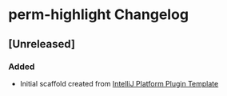 <!-- Keep a Changelog guide -> https://keepachangelog.com -->

# perm-highlight Changelog

## [Unreleased]
### Added
- Initial scaffold created from [IntelliJ Platform Plugin Template](https://github.com/JetBrains/intellij-platform-plugin-template)
